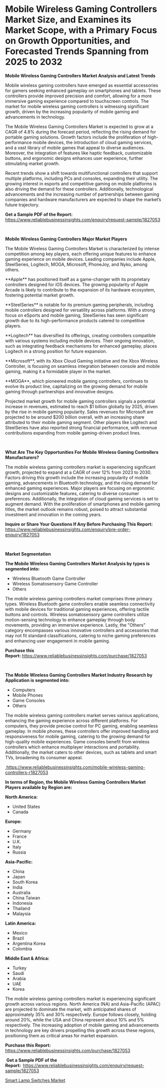 <p><h1>Mobile Wireless Gaming Controllers Market Size, and Examines its Market Scope, with a Primary Focus on Growth Opportunities, and Forecasted Trends Spanning from 2025 to 2032</h1></p><p><strong>Mobile Wireless Gaming Controllers Market Analysis and Latest Trends</strong></p>
<p><p>Mobile wireless gaming controllers have emerged as essential accessories for gamers seeking enhanced gameplay on smartphones and tablets. These controllers provide improved precision and comfort, allowing for a more immersive gaming experience compared to touchscreen controls. The market for mobile wireless gaming controllers is witnessing significant growth, driven by the increasing popularity of mobile gaming and advancements in technology. </p><p>The Mobile Wireless Gaming Controllers Market is expected to grow at a CAGR of 4.8% during the forecast period, reflecting the rising demand for portable gaming solutions. Growth factors include the proliferation of high-performance mobile devices, the introduction of cloud gaming services, and a vast library of mobile games that appeal to diverse audiences. Moreover, the integration of features like haptic feedback, customizable buttons, and ergonomic designs enhances user experience, further stimulating market growth.</p><p>Recent trends show a shift towards multifunctional controllers that support multiple platforms, including PCs and consoles, expanding their utility. The growing interest in esports and competitive gaming on mobile platforms is also driving the demand for these controllers. Additionally, technological advancements and the increasing number of partnerships between gaming companies and hardware manufacturers are expected to shape the market’s future trajectory.</p></p>
<p><strong>Get a Sample PDF of the Report:&nbsp;</strong> <a href="https://www.reliablebusinessinsights.com/enquiry/request-sample/1827053?utm_campaign=2227&utm_medium=2&utm_source=Github&utm_content=ia&utm_term=09022025&utm_id=mobile-wireless-gaming-controllers">https://www.reliablebusinessinsights.com/enquiry/request-sample/1827053</a></p>
<p>&nbsp;</p>
<p><strong>Mobile Wireless Gaming Controllers Major Market Players</strong></p>
<p><p>The Mobile Wireless Gaming Controllers Market is characterized by intense competition among key players, each offering unique features to enhance gaming experience on mobile devices. Leading companies include Apple, SteelSeries, Logitech, MOGA, Microsoft, PhoneJoy, and Nyko, among others.</p><p>**Apple** has positioned itself as a game-changer with its proprietary controllers designed for iOS devices. The growing popularity of Apple Arcade is likely to contribute to the expansion of its hardware ecosystem, fostering potential market growth.</p><p>**SteelSeries** is notable for its premium gaming peripherals, including mobile controllers designed for versatility across platforms. With a strong focus on eSports and mobile gaming, SteelSeries has seen significant growth due to its high-performance products catered to competitive players.</p><p>**Logitech** has diversified its offerings, creating controllers compatible with various systems including mobile devices. Their ongoing innovation, such as integrating feedback mechanisms for enhanced gameplay, places Logitech in a strong position for future expansion.</p><p>**Microsoft**, with its Xbox Cloud Gaming initiative and the Xbox Wireless Controller, is focusing on seamless integration between console and mobile gaming, making it a formidable player in the market.</p><p>**MOGA**, which pioneered mobile gaming controllers, continues to evolve its product line, capitalizing on the growing demand for mobile gaming through partnerships and innovative designs.</p><p>Projected market growth for mobile gaming controllers signals a potential increase in revenues, estimated to reach $1 billion globally by 2025, driven by the rise in mobile gaming popularity. Sales revenues for Microsoft are projected to be around $200 billion overall, with an increasing share attributed to their mobile gaming segment. Other players like Logitech and SteelSeries have also reported strong financial performance, with revenue contributions expanding from mobile gaming-driven product lines.</p></p>
<p>&nbsp;</p>
<p><strong>What Are The Key Opportunities For Mobile Wireless Gaming Controllers Manufacturers?</strong></p>
<p><p>The mobile wireless gaming controllers market is experiencing significant growth, projected to expand at a CAGR of over 12% from 2023 to 2030. Factors driving this growth include the increasing popularity of mobile gaming, advancements in Bluetooth technology, and the rising demand for enhanced gaming experiences. Major players are focusing on ergonomic designs and customizable features, catering to diverse consumer preferences. Additionally, the integration of cloud gaming services is set to augment demand. With the proliferation of smartphones and mobile gaming titles, the market outlook remains robust, poised to attract substantial investment and innovation in the coming years.</p></p>
<p><strong>Inquire or Share Your Questions If Any Before Purchasing This Report:</strong> <a href="https://www.reliablebusinessinsights.com/enquiry/pre-order-enquiry/1827053?utm_campaign=2227&utm_medium=2&utm_source=Github&utm_content=ia&utm_term=09022025&utm_id=mobile-wireless-gaming-controllers">https://www.reliablebusinessinsights.com/enquiry/pre-order-enquiry/1827053</a></p>
<p>&nbsp;</p>
<p><strong>Market Segmentation</strong></p>
<p><strong>The Mobile Wireless Gaming Controllers Market Analysis by types is segmented into:</strong></p>
<p><ul><li>Wireless Bluetooth Game Controller</li><li>Wireless Somatosensory Game Controller</li><li>Others</li></ul></p>
<p><p>The mobile wireless gaming controllers market comprises three primary types. Wireless Bluetooth game controllers enable seamless connectivity with mobile devices for traditional gaming experiences, offering tactile buttons and controls. Wireless somatosensory game controllers utilize motion-sensing technology to enhance gameplay through body movements, providing an immersive experience. Lastly, the "Others" category encompasses various innovative controllers and accessories that may not fit standard classifications, catering to niche gaming preferences and enhancing user engagement in mobile gaming.</p></p>
<p><strong>Purchase this Report:&nbsp;</strong><a href="https://www.reliablebusinessinsights.com/purchase/1827053?utm_campaign=2227&utm_medium=2&utm_source=Github&utm_content=ia&utm_term=09022025&utm_id=mobile-wireless-gaming-controllers">https://www.reliablebusinessinsights.com/purchase/1827053</a></p>
<p>&nbsp;</p>
<p><strong>The Mobile Wireless Gaming Controllers Market Industry Research by Application is segmented into:</strong></p>
<p><ul><li>Computers</li><li>Mobile Phones</li><li>Game Consoles</li><li>Others</li></ul></p>
<p><p>The mobile wireless gaming controllers market serves various applications, enhancing the gaming experience across different platforms. For computers, they provide precise control for PC gaming, enabling seamless gameplay. In mobile phones, these controllers offer improved handling and responsiveness for mobile gaming, catering to the growing demand for high-quality mobile experiences. Game consoles benefit from wireless controllers which enhance multiplayer interactions and portability. Additionally, the market caters to other devices, such as tablets and smart TVs, broadening its consumer appeal.</p></p>
<p><a href="https://www.reliablebusinessinsights.com/mobile-wireless-gaming-controllers-r1827053?utm_campaign=2227&utm_medium=2&utm_source=Github&utm_content=ia&utm_term=09022025&utm_id=mobile-wireless-gaming-controllers">&nbsp;https://www.reliablebusinessinsights.com/mobile-wireless-gaming-controllers-r1827053</a></p>
<p><strong>In terms of Region, the Mobile Wireless Gaming Controllers Market Players available by Region are:</strong></p>
<p>
    <p> <strong> North America: </strong>
        <ul>
            <li>United States</li>
            <li>Canada</li>
        </ul>
        </p> 
    <p> <strong> Europe: </strong>
        <ul>
            <li>Germany</li>
            <li>France</li>
            <li>U.K.</li>
            <li>Italy</li>
            <li>Russia</li>
        </ul>
        </p> 
    <p> <strong> Asia-Pacific: </strong>
        <ul>
            <li>China</li>
            <li>Japan</li>
            <li>South Korea</li>
            <li>India</li>
            <li>Australia</li>
            <li>China Taiwan</li>
            <li>Indonesia</li>
            <li>Thailand</li>
            <li>Malaysia</li>
        </ul>
        </p> 
    <p> <strong> Latin America: </strong>
        <ul>
            <li>Mexico</li>
            <li>Brazil</li>
            <li>Argentina Korea</li>
            <li>Colombia</li>
        </ul>
        </p> 
    <p> <strong> Middle East & Africa: </strong>
        <ul>
            <li>Turkey</li>
            <li>Saudi</li>
            <li>Arabia</li>
            <li>UAE</li>
            <li>Korea</li>
        </ul>
    </p>
    </p>
<p><p>The mobile wireless gaming controllers market is experiencing significant growth across various regions. North America (NA) and Asia-Pacific (APAC) are projected to dominate the market, with anticipated shares of approximately 35% and 30% respectively. Europe follows closely, holding around 20%, while the USA and China represent about 10% and 5% respectively. The increasing adoption of mobile gaming and advancements in technology are key drivers propelling this growth across these regions, positioning them as critical areas for market expansion.</p></p>
<p><strong>Purchase this Report: </strong><a href="https://www.reliablebusinessinsights.com/purchase/1827053?utm_campaign=2227&utm_medium=2&utm_source=Github&utm_content=ia&utm_term=09022025&utm_id=mobile-wireless-gaming-controllers">https://www.reliablebusinessinsights.com/purchase/1827053</a></p>
<p>&nbsp;<strong>Get a Sample PDF of the Report:&nbsp;&nbsp;</strong><a href="https://www.reliablebusinessinsights.com/enquiry/request-sample/1827053?utm_campaign=2227&utm_medium=2&utm_source=Github&utm_content=ia&utm_term=09022025&utm_id=mobile-wireless-gaming-controllers">https://www.reliablebusinessinsights.com/enquiry/request-sample/1827053</a></p>
<p><strong></strong></p>
<p><p><a href="https://github.com/tambraunrue691969/Market-Research-Report-List-1/blob/main/smart-lamp-switches-market.md?utm_campaign=2227&utm_medium=2&utm_source=Github&utm_content=ia&utm_term=09022025&utm_id=mobile-wireless-gaming-controllers">Smart Lamp Switches Market</a></p></p>